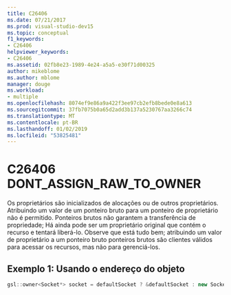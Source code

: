 ```yaml
---
title: C26406
ms.date: 07/21/2017
ms.prod: visual-studio-dev15
ms.topic: conceptual
f1_keywords:
- C26406
helpviewer_keywords:
- C26406
ms.assetid: 02fb8e23-1989-4e24-a5a5-e30f71d00325
author: mikeblome
ms.author: mblome
manager: douge
ms.workload:
- multiple
ms.openlocfilehash: 8074ef9e86a9a422f3ee97cb2efb8bede0e8a613
ms.sourcegitcommit: 37fb7075b0a65d2add3b137a5230767aa3266c74
ms.translationtype: MT
ms.contentlocale: pt-BR
ms.lasthandoff: 01/02/2019
ms.locfileid: "53825481"
---
```

# <a name="c26406--dontassignrawtoowner"></a>C26406 DONT_ASSIGN_RAW_TO_OWNER
Os proprietários são inicializados de alocações ou de outros proprietários. Atribuindo um valor de um ponteiro bruto para um ponteiro de proprietário não é permitido. Ponteiros brutos não garantem a transferência de propriedade; Há ainda pode ser um proprietário original que contém o recurso e tentará liberá-lo. Observe que está tudo bem; atribuindo um valor de proprietário a um ponteiro bruto ponteiros brutos são clientes válidos para acessar os recursos, mas não para gerenciá-los.

## <a name="example-1--using-address-of-object"></a>Exemplo 1:  Usando o endereço do objeto
```cpp
gsl::owner<Socket*> socket = defaultSocket ? &defaultSocket : new Socket(); // C26406
```
